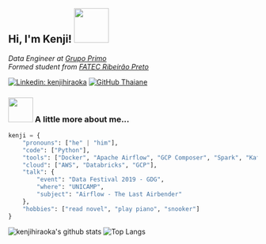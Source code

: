 <h2>Hi, I'm Kenji! <img src="https://media.giphy.com/media/VOPK1BqsMEJRS/giphy.gif" width="70"></h2>
<p><em>Data Engineer at <a href="https://www.linkedin.com/company/grupo-primo/">Grupo Primo</a>
</br>Formed student from <a href="http://www.fatecrp.edu.br/">FATEC Ribeirão Preto
</em></p>

[![Linkedin: kenjihiraoka](https://img.shields.io/badge/-kenjihiraoka-blue?style=flat-square&logo=Linkedin&logoColor=white&link=https://www.linkedin.com/in/kenjihiraoka/)](https://www.linkedin.com/in/kenjihiraoka/)
[![GitHub Thaiane](https://img.shields.io/github/followers/kenjihiraoka?label=follow&style=social)](https://github.com/kenjihiraoka)


### <img src="https://media.giphy.com/media/ZlCsLIEg0okec/giphy.gif" width="50"> A little more about me...

```python
kenji = {
    "pronouns": ["he" | "him"],
    "code": ["Python"],
    "tools": ["Docker", "Apache Airflow", "GCP Composer", "Spark", "Kafka", "Snowplow"],
    "cloud": ["AWS", "Databricks", "GCP"],
    "talk": {
        "event": "Data Festival 2019 - GDG",
        "where": "UNICAMP",
        "subject": "Airflow - The Last Airbender"
    },
    "hobbies": ["read novel", "play piano", "snooker"]
}

```
![kenjihiraoka's github stats](https://github-readme-stats.vercel.app/api?username=kenjihiraoka&show_icons=true)
![Top Langs](https://github-readme-stats.vercel.app/api/top-langs/?username=kenjihiraoka&layout=compact)
